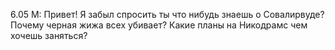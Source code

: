 6.05
М: Привет!  Я забыл  спросить ты что нибудь знаешь о Совалирвуде? 
Почему черная жижа всех убивает? 
Какие планы на Никодрамс чем хочешь заняться?
